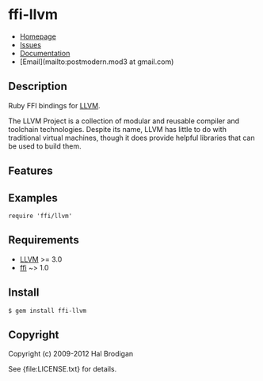 # ffi-llvm

* [Homepage](https://github.com/postmodern/ffi-llvm#readme)
* [Issues](https://github.com/postmodern/ffi-llvm/issues)
* [Documentation](http://rubydoc.info/gems/ffi-llvm/frames)
* [Email](mailto:postmodern.mod3 at gmail.com)

## Description

Ruby FFI bindings for [LLVM].

The LLVM Project is a collection of modular and reusable compiler and
toolchain technologies. Despite its name, LLVM has little to do with
traditional virtual machines, though it does provide helpful libraries that
can be used to build them.

## Features

## Examples

    require 'ffi/llvm'

## Requirements

* [LLVM] >= 3.0
* [ffi] ~> 1.0

## Install

    $ gem install ffi-llvm

## Copyright

Copyright (c) 2009-2012 Hal Brodigan

See {file:LICENSE.txt} for details.

[ffi]: https://github.com/ffi/ffi#readme
[LLVM]: http://llvm.org/
